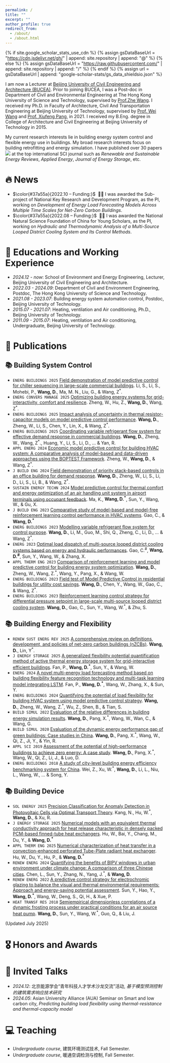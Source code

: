 ```yaml
---
permalink: /
title: ""
excerpt: ""
author_profile: true
redirect_from: 
  - /about/
  - /about.html
---
```


{% if site.google_scholar_stats_use_cdn %}
{% assign gsDataBaseUrl = "https://cdn.jsdelivr.net/gh/" | append: site.repository | append: "@" %}
{% else %}
{% assign gsDataBaseUrl = "https://raw.githubusercontent.com/" | append: site.repository | append: "/" %}
{% endif %}
{% assign url = gsDataBaseUrl | append: "google-scholar-stats/gs_data_shieldsio.json" %}

<span class='anchor' id='about-me'></span>

I am now a Lecturer at [Beijing University of Civil Engineering and Architecture (BUCEA)](https://www.bucea.edu.cn/). Prior to joining BUCEA, I was a Post-doc in Department of Civil and Environmental Engineering at The Hong Kong University of Science and Technology, supervised by [Prof.Zhe Wang](https://walterzwang.github.io). I received my Ph.D. in Faculty of Architecture, Civil And Transportation Engineering at Beijing University of Technology, supervised by [Prof. Wei Wang](https://facte.bjut.edu.cn/info/1087/1673.htm) and [Prof. Xiufeng Pang](https://baike.baidu.com/item/%E9%80%84%E7%A7%80%E9%94%8B/22228377?fr=aladdin), in 2021. I received my B.Eng. degree in College of Architecture and Civil Engineering at Beijing University of Technology in 2015.

My current research interests lie in building energy system control and flexible energy use in buildings. My broad research interests focus on building retrofitting and energy simulation. I have published over 30 papers <a href='https://scholar.google.com/citations?user=O9GHtT8AAAAJ&hl'><img src="https://img.shields.io/endpoint?logo=Google%20Scholar&url=https%3A%2F%2Fcdn.jsdelivr.net%2Fgh%2FDanWang9264%2Fdanwang9264.github.io@google-scholar-stats%2Fgs_data_shieldsio.json&labelColor=f6f6f6&color=9cf&style=flat&label=citations"></a> at the top international SCI journal such as _Renewable and Sustainable Energy Reviews_, _Applied Energy_, _Journal of Energy Storage_, etc.

<!-- My research interest includes neural machine translation and computer vision. I have published more than 100 papers at the top international AI conferences with total <a href='https://scholar.google.com/citations?user=DhtAFkwAAAAJ'>google scholar citations <strong><span id='total_cit'>260000+</span></strong></a> (You can also use google scholar badge <a href='https://scholar.google.com/citations?user=DhtAFkwAAAAJ'><img src="https://img.shields.io/endpoint?url={{ url | url_encode }}&logo=Google%20Scholar&labelColor=f6f6f6&color=9cf&style=flat&label=citations"></a>).
<img src="https://img.shields.io/endpoint?logo=Google%20Scholar&url=https%3A%2F%2Fcdn.jsdelivr.net%2Fgh%2FRayeRen%2Frayeren.github.io@google-scholar-stats%2Fgs_data_shieldsio.json&labelColor=f6f6f6&color=9cf&style=flat&label=citations"> -->

# 🔥 News
- $\color{#37a55a}{2022.10 – Funding:}$ &nbsp;🎉🎉 I was awarded the Sub-project of National Key Research and Development Program, as the PI, working on _Development of Energy Load Forecasting Models Across Multiple Time Scales for Net-Zero Carbon Buildings_.
- $\color{#37a55a}{2022.08 – Funding:}$ &nbsp;🎉🎉 I was awarded the National Natural Science Foundation of China for Young Scholars, as the PI, working on _Hydraulic and Thermodynamic Analysis of a Multi-Source Looped District Cooling System and Its Control Methods_. 

# 📖 Educations and Working Experience
- *2024.12 - now*: School of Environment and Energy Engineering, Lecturer, Beijing University of Civil Engineering and Architecture.
- *2022.03 - 2024.09*: Department of Civil and Environment Engineering, Postdoc, The Hong Kong University of Science and Technology.
- *2021.08 - 2023.07*: Building energy system automation control, Postdoc, Beijing University of Technology. 
- *2015.07 - 2021.07*: Heating, ventilation and Air conditioning, Ph.D., Beijing University of Technology. 
- *2011.09 - 2015.07*: Heating, ventilation and Air conditioning, Undergraduate, Beijing University of Technology. 

# 📝 Publications 

## 📚 Building System Control
- ``ENERG BUILDINGS 2025`` [Field demonstration of model predictive control for chiller sequencing in large-scale commercial buildings](). Li, S., Li, S., Mohebi, P., **Wang, D.**, Ma, M. N., Liu, G., & Wang, Z<sup>*</sup>.
- ``ENERG CONVERS MANAGE 2025`` [Optimizing building energy systems for grid-interactivity, comfort and resilience](https://www.sciencedirect.com/science/article/abs/pii/S0196890425004510). Zheng, W., Hu, Z., **Wang, D.**, Wang, Z<sup>*</sup>.
- ``ENERG BUILDINGS 2025`` [Impact analysis of uncertainty in thermal resistor-capacitor models on model predictive control performance](). **Wang, D.**, Zheng, W., Li, S., Chen, Y., Lin, X., & Wang, Z<sup>*</sup>.
- ``ENERG BUILDINGS 2025`` [Coordinating variable refrigerant flow system for effective demand response in commercial buildings](https://www.sciencedirect.com/science/article/abs/pii/S0378778824012283). **Wang, D.**, Zheng, W., Wang, Z<sup>*</sup>., Huang, Y., Li, S., Li, D., ... & Yan, R.
- ``APPL ENERG 2024`` [Economic model predictive control for building HVAC system: A comparative analysis of model-based and data-driven approaches using the BOPTEST Framework](https://www.sciencedirect.com/science/article/abs/pii/S0306261924013527). Zheng, W., **Wang, D.**, & Wang, Z<sup>*</sup>.
- ``J BUILD ENG 2024`` [Field demonstration of priority stack-based controls in an office building for demand response](https://www.sciencedirect.com/science/article/abs/pii/S235271022401283X). **Wang, D.**, Zheng, W., Li, S., Li, D., Li, S., Li, B., & Wang, Z<sup>*</sup>.
- ``SUSTAIN ENERGY TECHN 2024`` [Model predictive control for thermal comfort and energy optimization of an air handling unit system in airport terminals using occupant feedback](https://www.sciencedirect.com/science/article/abs/pii/S2213138824001863). Ma, K., **Wang, D.<sup>*</sup>**, Sun, Y., Wang, W., & Gu, X.
- ``J BUILD ENG 2023`` [Comparative study of model-based and model-free reinforcement learning control performance in HVAC systems](https://www.sciencedirect.com/science/article/abs/pii/S2352710223010318). Gao, C., & **Wang, D.<sup>*</sup>**
- ``ENERG BUILDINGS 2023`` [Modelling variable refrigerant flow system for control purpose](https://www.sciencedirect.com/science/article/abs/pii/S0378778823003936). **Wang, D.**, Li, M., Guo, M., Shi, Q., Zheng, C., Li, D., ... & Wang, Z<sup>*</sup>.
- ``ENERG 2023`` [Optimal load dispatch of multi-source looped district cooling systems based on energy and hydraulic performances](https://www.sciencedirect.com/science/article/abs/pii/S0360544223007570). Gao, C.<sup>#</sup>, **Wang, D.<sup>#</sup>**, Sun, Y., Wang, W., & Zhang, X.
- ``APPL THERM ENG 2023`` [Comparison of reinforcement learning and model predictive control for building energy system optimization](https://www.sciencedirect.com/science/article/abs/pii/S1359431123004593). **Wang, D.**, Zheng, W., Wang, Z.<sup>*</sup>, Wang, Y., Pang, X., & Wang, W.
- ``ENERG BUILDINGS 2023`` [Field test of Model Predictive Control in residential buildings for utility cost savings](https://www.sciencedirect.com/science/article/abs/pii/S0378778823002566). **Wang, D.**, Chen, Y., Wang, W., Gao, C., & Wang, Z<sup>*</sup>.
- ``ENERG BUILDINGS 2023`` [Reinforcement learning control strategy for differential pressure setpoint in large-scale multi-source looped district cooling system](https://www.sciencedirect.com/science/article/abs/pii/S0378778823000087). **Wang, D.**, Gao, C., Sun, Y., Wang, W.<sup>*</sup>, & Zhu, S.
  
## 📚 Building Energy and Flexibility
- ``RENEW SUST ENERG REV 2025`` [A comprehensive review on definitions, development, and policies of net-zero carbon buildings (nZCBs)](https://www.sciencedirect.com/science/article/abs/pii/S136403212500423X). **Wang, D.**, Lin, Y<sup>*</sup>.
- ``J ENERGY STORAGE 2025`` [A generalized flexibility potential quantification method of active thermal energy storage system for grid-interactive efficient buildings](https://www.sciencedirect.com/science/article/pii/S2352152X25008333). Fan, P., **Wang, D.<sup>*</sup>**, Sun, Y., & Wang, W.
- ``ENERG 2024`` [A novel multi-energy load forecasting method based on building flexibility feature recognition technology and multi-task learning model integrating LSTM](https://www.sciencedirect.com/science/article/abs/pii/S0360544224027506). Fan, P., **Wang, D.<sup>*</sup>**, Wang, W., Zhang, X., & Sun, Y.
- ``ENERG BUILDINGS 2024`` [Quantifying the potential of load flexibility for building HVAC system using model predictive control strategy](https://www.sciencedirect.com/science/article/abs/pii/S0378778824009356). **Wang, D.**, Zheng, W., Wang, Z.<sup>*</sup>, Wu, Z., Shen, B., & Tian, S.
- ``BUILD SIMUL 2022`` [Evaluation of the relative differences in building energy simulation results](https://link.springer.com/article/10.1007/s12273-022-0903-2). **Wang, D.**, Pang, X.<sup>*</sup>, Wang, W., Wan, C., & Wang, G.
- ``BUILD SIMUL 2020`` [Evaluation of the dynamic energy performance gap of green buildings: Case studies in China](https://link.springer.com/article/10.1007/s12273-020-0653-y). **Wang, D.**, Pang, X.<sup>*</sup>, Wang, W., Qi, Z., Ji, Y., & Yin, R.
- ``APPL SCI 2019`` [Assessment of the potential of high-performance buildings to achieve zero energy: A case study](https://www.mdpi.com/2076-3417/9/4/775). **Wang, D.**, Pang, X.<sup>*</sup>, Wang, W., Qi, Z., Li, J., & Luo, D.
- ``ENERG BUILDINGS 2018`` [A study of city-level building energy efficiency benchmarking system for China](https://www.sciencedirect.com/science/article/abs/pii/S0378778818314063). Wei, Z., Xu, W.<sup>*</sup>, **Wang, D.**, Li, L., Niu, L., Wang, W., ... & Song, Y.

## 📚 Building Device
- ``SOL ENERGY 2025`` [Precision Classification for Anomaly Detection in Photovoltaic Cells via Optimal Transport Theory](https://www.sciencedirect.com/science/article/abs/pii/S0038092X25004670). Kang, N., Hu, W.<sup>*</sup>, **Wang, D.**, & Xu, R.
- ``J ENERGY STORAGE 2025`` [Numerical models with an equivalent thermal conductivity approach for heat release characteristic in densely packed PCM-based finned-tube heat exchangers](https://www.sciencedirect.com/science/article/abs/pii/S2352152X25018006). Hu, W., Bai, Y., Chang, M., Du, Y., & **Wang, D.<sup>*</sup>**
- ``APPL THERM ENG 2025`` [Numerical characterization of heat transfer in a convection-enhanced perforated Tube-Plate radiant heat exchanger](https://www.sciencedirect.com/science/article/abs/pii/S1359431125011652). Hu, W., Du, Y., Hu, P., & **Wang, D.<sup>*</sup>**
- ``RENEW ENERG 2024`` [Quantifying the benefits of BIPV windows in urban environment under climate change: A comparison of three Chinese cities](https://www.sciencedirect.com/science/article/abs/pii/S0960148123016555). Chen, L., Sun, Y., Zhang, N., Yang, J.<sup>*</sup>, & **Wang, D.**
- ``RENEW ENERG 2022`` [A predictive control strategy for electrochromic glazing to balance the visual and thermal environmental requirements: Approach and energy-saving potential assessment](https://www.sciencedirect.com/science/article/abs/pii/S0960148122007406). Sun, Y., Hao, Y., **Wang, D.<sup>*</sup>**, Wang, W., Deng, S., Qi, H., & Xue, P.
- ``HEAT TRANSF RES 2018`` [Semiempirical dimensionless correlations of a dynamic frosting process under practical conditions for an air source heat pump](https://www.dl.begellhouse.com/journals/46784ef93dddff27,53e4a5155c03f2c0,1a677fa1325c2ad7.html). **Wang, D.**, Sun, Y., Wang, W.<sup>*</sup>, Guo, Q., & Liu, J.

(Updated July 2025)

# 🎖 Honors and Awards


# 💬 Invited Talks
- *2024.12*: 北京能源学会“青年科技人才学术沙龙交流”活动, _基于模型预测控制的建筑需求响应技术研究_ 
- *2024.05*: Asian University Alliance (AUA) Seminar on Smart and low carbon city, _Predicting building load flexibility using thermal-resistance and thermal-capacity model_ 

# 💻 Teaching
- *Undergraduate course*, 建筑环境测试技术, Fall Semester.
- *Undergraduate course*, 暖通空调检测与控制, Fall Semester.
